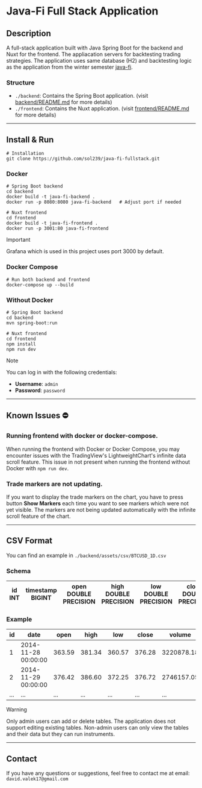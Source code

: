 # Java-Fi Full Stack Application

## Description

A full-stack application built with Java Spring Boot for the backend and Nuxt for the frontend. The appliacation servers for backtesting trading strategies.
The application uses same database (H2) and backtesting logic as the application from the winter semester [java-fi](https://github.com/sol239/java-fi).

### Structure
- `./backend`: Contains the Spring Boot application. (visit [backend/README.md](./backend/README.md) for more details)
- `./frontend`: Contains the Nuxt application. (visit [frontend/README.md](./frontend/README.md) for more details)


---

## Install & Run

```shell
# Installation
git clone https://github.com/sol239/java-fi-fullstack.git
```


### Docker

```shell
# Spring Boot backend
cd backend
docker build -t java-fi-backend .
docker run -p 8080:8080 java-fi-backend   # Adjust port if needed
```

```shell
# Nuxt frontend
cd frontend
docker build -t java-fi-frontend . 
docker run -p 3001:80 java-fi-frontend 
```

> [!IMPORTANT]  
> Grafana which is used in this project uses port 3000 by default.

### Docker Compose

```shell
# Run both backend and frontend
docker-compose up --build
```


### Without Docker
```shell
# Spring Boot backend
cd backend
mvn spring-boot:run
```

```shell
# Nuxt frontend
cd frontend
npm install
npm run dev
```

> [!NOTE]
> You can log in with the following credentials:
> - **Username**: `admin`
> - **Password**: `password`

---

## Known Issues ⛔

### Running frontend with docker or docker-compose.

When running the frontend with Docker or Docker Compose, you may encounter issues with the TradingView's LightweightChart's infinite data scroll feature.
This issue in not present when running the frontend without Docker with `npm run dev`.

### Trade markers are not updating.

If you want to display the trade markers on the chart, you have to press button **Show Markers** each time you want to see markers which were not yet visible.
The markers are not being updated automatically with the infinite scroll feature of the chart.

---

## CSV Format

You can find an example in `./backend/assets/csv/BTCUSD_1D.csv`

### Schema

| id INT | timestamp BIGINT | open DOUBLE PRECISION | high DOUBLE PRECISION | low DOUBLE PRECISION | close DOUBLE PRECISION | volume DOUBLE PRECISION | date TIMESTAMP |
|--------|------------------|-----------------------|-----------------------|----------------------|------------------------|-------------------------|----------------|

### Example

| id  | date                | open   | high   | low    | close  | volume     | timestamp  |
|-----|---------------------|--------|--------|--------|--------|------------|------------|
| 1   | 2014-11-28 00:00:00 | 363.59 | 381.34 | 360.57 | 376.28 | 3220878.18 | 1417132800 |
| 2   | 2014-11-29 00:00:00 | 376.42 | 386.60 | 372.25 | 376.72 | 2746157.05 | 1417219200 |
| ... | ...                 | ...    | ...    | ...    | ...    | ...        | ...        |

> [!WARNING]  
> Only admin users can add or delete tables. The application does not support editing existing tables.
> Non-admin users can only view the tables and their data but they can run instruments.

---

## Contact

If you have any questions or suggestions, feel free to contact me at email: `david.valek17@gmail.com`

